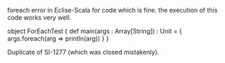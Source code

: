 foreach error in Eclise-Scala for code which is fine.
the execution of this code works very well.

object ForEachTest {
  def main(args : Array[String]) : Unit = {
    args.foreach(arg => println(arg))
  }
}

Duplicate of SI-1277 (which was closed mistakenly).
